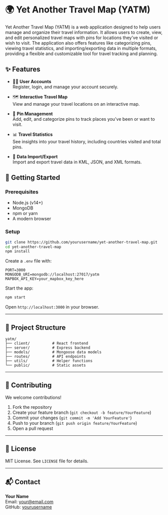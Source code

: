 # 🌍 Yet Another Travel Map (YATM)

Yet Another Travel Map (YATM) is a web application designed to help users manage and organize their travel information. It allows users to create, view, and edit personalized travel maps with pins for locations they’ve visited or wish to visit. The application also offers features like categorizing pins, viewing travel statistics, and importing/exporting data in multiple formats, providing a flexible and customizable tool for travel tracking and planning.

## ✨ Features

- 🧑‍💻 **User Accounts**  
  Register, login, and manage your account securely.

- 🗺️ **Interactive Travel Map**  
  View and manage your travel locations on an interactive map.

- 📍 **Pin Management**  
  Add, edit, and categorize pins to track places you've been or want to visit.

- 📊 **Travel Statistics**  
  See insights into your travel history, including countries visited and total pins.

- 📂 **Data Import/Export**  
  Import and export travel data in KML, JSON, and XML formats.


## 🚀 Getting Started

### Prerequisites

- Node.js (v14+)
- MongoDB
- npm or yarn
- A modern browser

### Setup

```bash
git clone https://github.com/yourusername/yet-another-travel-map.git
cd yet-another-travel-map
npm install
```

Create a `.env` file with:

```env
PORT=3000
MONGODB_URI=mongodb://localhost:27017/yatm
MAPBOX_API_KEY=your_mapbox_key_here
```

Start the app:

```bash
npm start
```

Open `http://localhost:3000` in your browser.

---

## 📁 Project Structure

```
yatm/
├── client/          # React frontend
├── server/          # Express backend
├── models/          # Mongoose data models
├── routes/          # API endpoints
├── utils/           # Helper functions
└── public/          # Static assets
```

---

## 🤝 Contributing

We welcome contributions!

1. Fork the repository  
2. Create your feature branch (`git checkout -b feature/YourFeature`)  
3. Commit your changes (`git commit -m 'Add YourFeature'`)  
4. Push to your branch (`git push origin feature/YourFeature`)  
5. Open a pull request

---

## 📄 License

MIT License. See `LICENSE` file for details.

---

## 📬 Contact

**Your Name**  
Email: your@email.com  
GitHub: [yourusername](https://github.com/yourusername)
